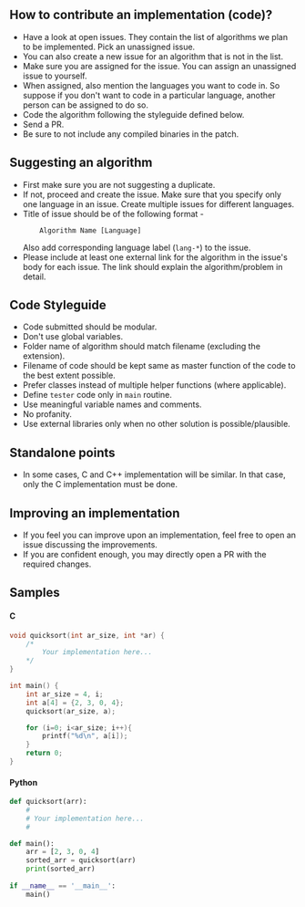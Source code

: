 ## How to contribute an implementation (code)?

* Have a look at open issues. They contain the list of algorithms we plan to be implemented. Pick an unassigned issue.
* You can also create a new issue for an algorithm that is not in the list.
* Make sure you are assigned for the issue. You can assign an unassigned issue to yourself.
* When assigned, also mention the languages you want to code in. So suppose if you don't want to code in a particular language, another person can be assigned to do so. 
* Code the algorithm following the styleguide defined below.
* Send a PR. 
* Be sure to not include any compiled binaries in the patch.


<a name="sa"></a>

## Suggesting an algorithm

* First make sure you are not suggesting a duplicate.
* If not, proceed and create the issue. Make sure that you specify only one language in an issue. Create multiple issues for different languages.
* Title of issue should be of the following format -
    ```
        Algorithm Name [Language]
    ```
    Also add corresponding language label (`lang-*`) to the issue.
* Please include at least one external link for the algorithm in the issue's body for each issue. The link should explain the algorithm/problem in detail.


<a name="cs"></a>

## Code Styleguide

* Code submitted should be modular. 
* Don't use global variables.
* Folder name of algorithm should match filename (excluding the extension).
* Filename of code should be kept same as master function of the code to the best extent possible.
* Prefer classes instead of multiple helper functions (where applicable).
* Define `tester` code only in `main` routine.
* Use meaningful variable names and comments.
* No profanity.
* Use external libraries only when no other solution is possible/plausible.


<a name="points"></a>

## Standalone points

* In some cases, C and C++ implementation will be similar. In that case, only the C implementation must be done.


<a name="improving"></a>

## Improving an implementation

* If you feel you can improve upon an implementation, feel free to open an issue discussing the improvements.
* If you are confident enough, you may directly open a PR with the required changes.


## Samples

#### C

```c
void quicksort(int ar_size, int *ar) {
    /*
        Your implementation here...
    */
}

int main() {
	int ar_size = 4, i;
	int a[4] = {2, 3, 0, 4};
	quicksort(ar_size, a);

	for (i=0; i<ar_size; i++){
		printf("%d\n", a[i]);
	}
	return 0;
}
```

#### Python
```python
def quicksort(arr):
    #
    # Your implementation here...
    #

def main():
    arr = [2, 3, 0, 4]
    sorted_arr = quicksort(arr)
    print(sorted_arr)
    
if __name__ == '__main__':
    main()
```
